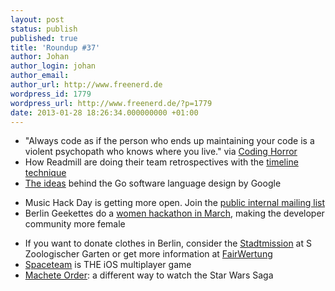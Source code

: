 ```yaml
---
layout: post
status: publish
published: true
title: 'Roundup #37'
author: Johan
author_login: johan
author_email:
author_url: http://www.freenerd.de
wordpress_id: 1779
wordpress_url: http://www.freenerd.de/?p=1779
date: 2013-01-28 18:26:34.000000000 +01:00
---
```

<ul>
	<li>"Always code as if the person who ends up maintaining your code is a violent psychopath who knows where you live." via <a href="http://www.codinghorror.com/blog/2008/06/coding-for-violent-psychopaths.html">Coding Horror</a></li>
	<li>How Readmill are doing their team retrospectives with the <a href="http://blog.readmill.com/post/36349239628/timeline">timeline technique</a></li>
	<li><a href="http://talks.golang.org/2012/splash.article">The ideas</a> behind the Go software language design by Google</li>
</ul>

<ul>
	<li>Music Hack Day is getting more open. Join the <a href="https://groups.google.com/forum/?fromgroups#!forum/music-hack-day-internal">public internal mailing list</a></li>
	<li>Berlin Geekettes do a <a href="http://berlingeekettes.github.com/hackathon/">women hackathon in March</a>, making the developer community more female</li>
</ul>

<ul>
	<li>If you want to donate clothes in Berlin, consider the <a href="http://www.berliner-stadtmission.de/bahnhofsmission/zwei-adressen-in-berlin">Stadtmission</a> at S Zoologischer Garten or get more information at <a href="http://www.fairwertung.de/">FairWertung</a></li>
	<li><a href="https://itunes.apple.com/us/app/spaceteam/id570510529?mt=8">Spaceteam</a> is THE iOS multiplayer game</li>
	<li><a href="http://www.nomachetejuggling.com/2011/11/11/the-star-wars-saga-suggested-viewing-order/">Machete Order</a>: a different way to watch the Star Wars Saga</li>
</ul>

